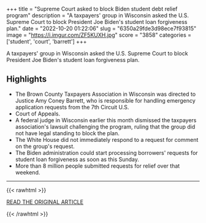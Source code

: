 +++
title = "Supreme Court asked to block Biden student debt relief program"
description = "A taxpayers' group in Wisconsin asked the U.S. Supreme Court to block President Joe Biden's student loan forgiveness plan."
date = "2022-10-20 01:22:06"
slug = "6350a29fde3d98ece7f93815"
image = "https://i.imgur.com/ZF5KUXH.jpg"
score = "3858"
categories = ['student', 'court', 'barrett']
+++

A taxpayers' group in Wisconsin asked the U.S. Supreme Court to block President Joe Biden's student loan forgiveness plan.

## Highlights

- The Brown County Taxpayers Association in Wisconsin was directed to Justice Amy Coney Barrett, who is responsible for handling emergency application requests from the 7th Circuit U.S.
- Court of Appeals.
- A federal judge in Wisconsin earlier this month dismissed the taxpayers association's lawsuit challenging the program, ruling that the group did not have legal standing to block the plan.
- The White House did not immediately respond to a request for comment on the group's request.
- The Biden administration could start processing borrowers' requests for student loan forgiveness as soon as this Sunday.
- More than 8 million people submitted requests for relief over that weekend.

---

{{< rawhtml >}}
  <p class="article-category">
    <a target="_blank" href="https://www.cnbc.com/2022/10/19/supreme-court-asked-to-block-bidens-student-loan-forgiveness-plan.html?__source=iosappshare%7Ccom.apple.UIKit.activity.CopyToPasteboard">READ THE ORIGINAL ARTICLE</a>
  </p>
{{< /rawhtml >}}
